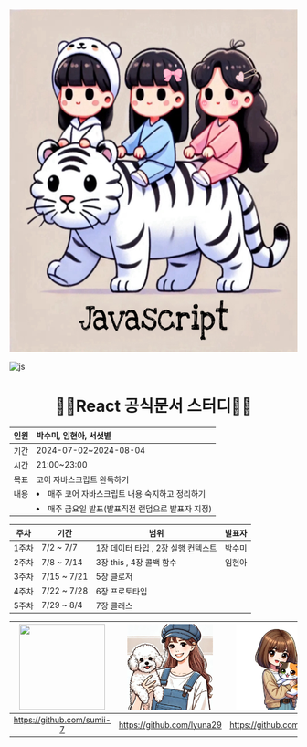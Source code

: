 <img src="photo/main.jpeg"  width="100%" height="600"/> 

![js](https://img.shields.io/badge/JavaScript-F7DF1E?style=for-the-badge&logo=JavaScript&logoColor=white)


<div align="center">
    
# 👨‍💻React 공식문서 스터디👨‍💻

</div>

<div align="center">
    
|인원 | 박수미, 임현아, 서샛별 |
| --- | :-- |
|기간 | 2024-07-02~2024-08-04|
|시간 | 21:00~23:00
|목표 | 코어 자바스크립트 완독하기|
| 내용 |<li>매주 코어 자바스크립트 내용 숙지하고 정리하기</li>
| |<li>매주 금요일 발표(발표직전 랜덤으로 발표자 지정)</li>|

| 주차 | 기간 | 범위 | 발표자 |
| --- | --- | --- | --- |
| 1주차 | 7/2 ~ 7/7 | 1장 데이터 타입 , 2장 실행 컨텍스트 | 박수미 |
| 2주차 | 7/8 ~ 7/14 | 3장 this , 4장 콜백 함수 | 임현아 |
| 3주차 | 7/15 ~ 7/21 | 5장 클로저 |  |
| 4주차 | 7/22 ~ 7/28 | 6장 프로토타입 |  |
| 5주차 | 7/29 ~ 8/4 | 7장 클래스 |  |

</div>

<div align="center">

| <img src="../photo/sumi.jpg"  width="150" height="150"/> | <img src="/photo/lyuna.jpg"  width="150" height="150"/> | <img src="/photo/sb.jpeg"  width="150" height="150"/> | 
| :---: | :---: | :---: |
|https://github.com/sumii-7|https://github.com/lyuna29|https://github.com/ssbmel|

</div>

